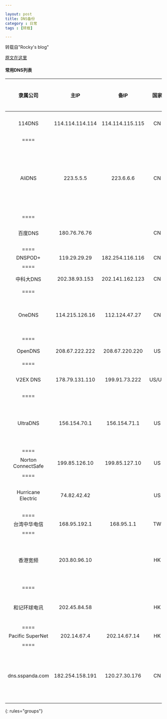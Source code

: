 ```yaml
---

layout: post
title: DNS备份
category : 日常
tags : [转载]

---
```


转载自"Rocky's blog"

[原文在这里](http://rockywu.me/2016/01/30/Dns%E7%9A%84%E4%B8%80%E4%BA%9B%E6%80%9D%E8%80%83/)


#### 常用DNS列表

|    隶属公司    |    主IP    |    备IP    |    国家    |    推荐指数    |    备注    |
|:------------:|:----------:|:----------:|:---------:|:-------------:|:----------:|
| 114DNS   | 114.114.114.114 | 114.114.115.115 | CN | 5* | 强烈推荐,一般作为主DNS |
|====
| AliDNS   | 223.5.5.5 | 223.6.6.6 | CN | 4* | 阿里出品,很牛逼,但是测试过好多次,都不如114的快,虽然只差几毫秒,没办法,太在乎了.|
|====
| 百度DNS  | 180.76.76.76   |           |   CN    | 4*  | 没怎么用过,没有劫持就好 |
|====
| DNSPOD+ | 119.29.29.29   | 182.254.116.116 | CN | 4* | 好用 |
|====
| 中科大DNS | 202.38.93.153 | 202.141.162.123 | CN | 5* |据说无污染 |
|====
| OneDNS | 114.215.126.16 | 112.124.47.27 | CN | 3* | 官方称小众DNS,没怎么用过,稳定性不敢保证|
|====
| OpenDNS | 208.67.222.222 | 208.67.220.220 | US | 4* | 可以当备胎 |
|====
| V2EX DNS | 178.79.131.110 | 199.91.73.222 | US/UK | 4* |无污染,但是在国外,有些慢|
|====
| UltraDNS | 156.154.70.1 | 156.154.71.1 | US | 4* | 解析的挺准确,Google域名解析到日本,我挺喜欢|
|====
| Norton ConnectSafe | 199.85.126.10 | 199.85.127.10 | US | 3* | 还好,主打安全 |
|====
| Hurricane Electric | 74.82.42.42  |  | US |5* | 强裂推荐,服务器在国外,速度还挺快|
|====
| 台湾中华电信 | 168.95.192.1 | 168.95.1.1 | TW | 4* | 稍微慢点 |
|====
| 香港宽频 | 203.80.96.10 |  | HK | 3* |不是很稳定,但解析的谷歌为香港,这点比解析到美国快 |
|====
| 和记环球电讯 | 202.45.84.58 |  | HK |  3* | 不是很稳定,谷歌居然解析到了台湾 |
|====
| Pacific SuperNet | 202.14.67.4 | 202.14.67.14 | HK | 4* | 还可以 |
|====
| dns.sspanda.com | 182.254.158.191 | 120.27.30.176 | CN | 4* | 站长非常有奉献精神,纯净DNS,个人搭建,稳定性有待检验 |
{: rules="groups"}
